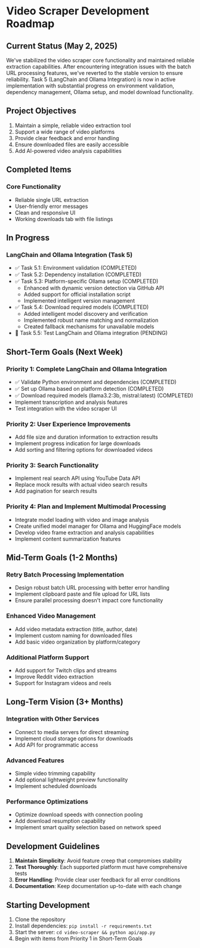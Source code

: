 # Video Scraper Development Roadmap

## Current Status (May 2, 2025)

We've stabilized the video scraper core functionality and maintained reliable extraction capabilities. After encountering integration issues with the batch URL processing features, we've reverted to the stable version to ensure reliability. Task 5 (LangChain and Ollama Integration) is now in active implementation with substantial progress on environment validation, dependency management, Ollama setup, and model download functionality.

## Project Objectives

1. Maintain a simple, reliable video extraction tool
2. Support a wide range of video platforms
3. Provide clear feedback and error handling
4. Ensure downloaded files are easily accessible
5. Add AI-powered video analysis capabilities

## Completed Items

### Core Functionality
- Reliable single URL extraction
- User-friendly error messages
- Clean and responsive UI
- Working downloads tab with file listings

## In Progress

### LangChain and Ollama Integration (Task 5)
- ✅ Task 5.1: Environment validation (COMPLETED)
- ✅ Task 5.2: Dependency installation (COMPLETED)
- ✅ Task 5.3: Platform-specific Ollama setup (COMPLETED)
  - Enhanced with dynamic version detection via GitHub API
  - Added support for official installation script
  - Implemented intelligent version management
- ✅ Task 5.4: Download required models (COMPLETED)
  - Added intelligent model discovery and verification
  - Implemented robust name matching and normalization
  - Created fallback mechanisms for unavailable models
- 🔄 Task 5.5: Test LangChain and Ollama integration (PENDING)

## Short-Term Goals (Next Week)

### Priority 1: Complete LangChain and Ollama Integration
- ✅ Validate Python environment and dependencies (COMPLETED)
- ✅ Set up Ollama based on platform detection (COMPLETED)
- ✅ Download required models (llama3.2:3b, mistral:latest) (COMPLETED)
- Implement transcription and analysis features
- Test integration with the video scraper UI

### Priority 2: User Experience Improvements
- Add file size and duration information to extraction results
- Implement progress indication for large downloads
- Add sorting and filtering options for downloaded videos

### Priority 3: Search Functionality 
- Implement real search API using YouTube Data API
- Replace mock results with actual video search results
- Add pagination for search results

### Priority 4: Plan and Implement Multimodal Processing
- Integrate model loading with video and image analysis
- Create unified model manager for Ollama and HuggingFace models
- Develop video frame extraction and analysis capabilities
- Implement content summarization features

## Mid-Term Goals (1-2 Months)

### Retry Batch Processing Implementation
- Design robust batch URL processing with better error handling
- Implement clipboard paste and file upload for URL lists
- Ensure parallel processing doesn't impact core functionality

### Enhanced Video Management
- Add video metadata extraction (title, author, date)
- Implement custom naming for downloaded files
- Add basic video organization by platform/category

### Additional Platform Support
- Add support for Twitch clips and streams
- Improve Reddit video extraction
- Support for Instagram videos and reels

## Long-Term Vision (3+ Months)

### Integration with Other Services
- Connect to media servers for direct streaming
- Implement cloud storage options for downloads
- Add API for programmatic access

### Advanced Features
- Simple video trimming capability
- Add optional lightweight preview functionality
- Implement scheduled downloads

### Performance Optimizations
- Optimize download speeds with connection pooling
- Add download resumption capability
- Implement smart quality selection based on network speed

## Development Guidelines

1. **Maintain Simplicity**: Avoid feature creep that compromises stability
2. **Test Thoroughly**: Each supported platform must have comprehensive tests
3. **Error Handling**: Provide clear user feedback for all error conditions
4. **Documentation**: Keep documentation up-to-date with each change

## Starting Development

1. Clone the repository
2. Install dependencies: `pip install -r requirements.txt`
3. Start the server: `cd video-scraper && python api/app.py`
4. Begin with items from Priority 1 in Short-Term Goals
